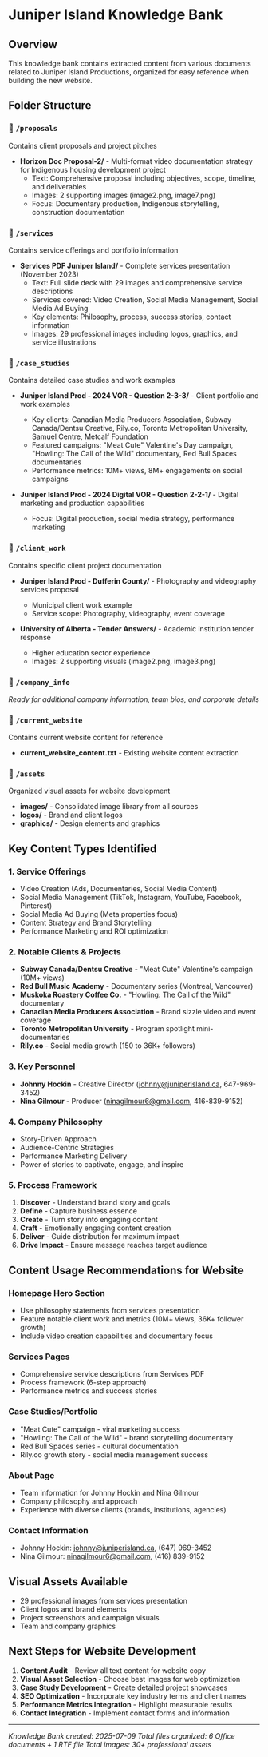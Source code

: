 # Juniper Island Knowledge Bank

## Overview
This knowledge bank contains extracted content from various documents related to Juniper Island Productions, organized for easy reference when building the new website.

## Folder Structure

### 📁 `/proposals`
Contains client proposals and project pitches
- **Horizon Doc Proposal-2/** - Multi-format video documentation strategy for Indigenous housing development project
  - Text: Comprehensive proposal including objectives, scope, timeline, and deliverables
  - Images: 2 supporting images (image2.png, image7.png)
  - Focus: Documentary production, Indigenous storytelling, construction documentation

### 📁 `/services`
Contains service offerings and portfolio information
- **Services PDF Juniper Island/** - Complete services presentation (November 2023)
  - Text: Full slide deck with 29 images and comprehensive service descriptions
  - Services covered: Video Creation, Social Media Management, Social Media Ad Buying
  - Key elements: Philosophy, process, success stories, contact information
  - Images: 29 professional images including logos, graphics, and service illustrations

### 📁 `/case_studies`
Contains detailed case studies and work examples
- **Juniper Island Prod - 2024 VOR - Question 2-3-3/** - Client portfolio and work examples
  - Key clients: Canadian Media Producers Association, Subway Canada/Dentsu Creative, Rily.co, Toronto Metropolitan University, Samuel Centre, Metcalf Foundation
  - Featured campaigns: "Meat Cute" Valentine's Day campaign, "Howling: The Call of the Wild" documentary, Red Bull Spaces documentaries
  - Performance metrics: 10M+ views, 8M+ engagements on social campaigns
  
- **Juniper Island Prod - 2024 Digital VOR - Question 2-2-1/** - Digital marketing and production capabilities
  - Focus: Digital production, social media strategy, performance marketing

### 📁 `/client_work`
Contains specific client project documentation
- **Juniper Island Prod - Dufferin County/** - Photography and videography services proposal
  - Municipal client work example
  - Service scope: Photography, videography, event coverage
  
- **University of Alberta - Tender Answers/** - Academic institution tender response
  - Higher education sector experience
  - Images: 2 supporting visuals (image2.png, image3.png)

### 📁 `/company_info`
*Ready for additional company information, team bios, and corporate details*

### 📁 `/current_website`
Contains current website content for reference
- **current_website_content.txt** - Existing website content extraction

### 📁 `/assets`
Organized visual assets for website development
- **images/** - Consolidated image library from all sources
- **logos/** - Brand and client logos
- **graphics/** - Design elements and graphics

## Key Content Types Identified

### 1. **Service Offerings**
- Video Creation (Ads, Documentaries, Social Media Content)
- Social Media Management (TikTok, Instagram, YouTube, Facebook, Pinterest)
- Social Media Ad Buying (Meta properties focus)
- Content Strategy and Brand Storytelling
- Performance Marketing and ROI optimization

### 2. **Notable Clients & Projects**
- **Subway Canada/Dentsu Creative** - "Meat Cute" Valentine's campaign (10M+ views)
- **Red Bull Music Academy** - Documentary series (Montreal, Vancouver)
- **Muskoka Roastery Coffee Co.** - "Howling: The Call of the Wild" documentary
- **Canadian Media Producers Association** - Brand sizzle video and event coverage
- **Toronto Metropolitan University** - Program spotlight mini-documentaries
- **Rily.co** - Social media growth (150 to 36K+ followers)

### 3. **Key Personnel**
- **Johnny Hockin** - Creative Director (johnny@juniperisland.ca, 647-969-3452)
- **Nina Gilmour** - Producer (ninagilmour6@gmail.com, 416-839-9152)

### 4. **Company Philosophy**
- Story-Driven Approach
- Audience-Centric Strategies
- Performance Marketing Delivery
- Power of stories to captivate, engage, and inspire

### 5. **Process Framework**
1. **Discover** - Understand brand story and goals
2. **Define** - Capture business essence
3. **Create** - Turn story into engaging content
4. **Craft** - Emotionally engaging content creation
5. **Deliver** - Guide distribution for maximum impact
6. **Drive Impact** - Ensure message reaches target audience

## Content Usage Recommendations for Website

### Homepage Hero Section
- Use philosophy statements from services presentation
- Feature notable client work and metrics (10M+ views, 36K+ follower growth)
- Include video creation capabilities and documentary focus

### Services Pages
- Comprehensive service descriptions from Services PDF
- Process framework (6-step approach)
- Performance metrics and success stories

### Case Studies/Portfolio
- "Meat Cute" campaign - viral marketing success
- "Howling: The Call of the Wild" - brand storytelling documentary
- Red Bull Spaces series - cultural documentation
- Rily.co growth story - social media management success

### About Page
- Team information for Johnny Hockin and Nina Gilmour
- Company philosophy and approach
- Experience with diverse clients (brands, institutions, agencies)

### Contact Information
- Johnny Hockin: johnny@juniperisland.ca, (647) 969-3452
- Nina Gilmour: ninagilmour6@gmail.com, (416) 839-9152

## Visual Assets Available
- 29 professional images from services presentation
- Client logos and brand elements
- Project screenshots and campaign visuals
- Team and company graphics

## Next Steps for Website Development
1. **Content Audit** - Review all text content for website copy
2. **Visual Asset Selection** - Choose best images for web optimization
3. **Case Study Development** - Create detailed project showcases
4. **SEO Optimization** - Incorporate key industry terms and client names
5. **Performance Metrics Integration** - Highlight measurable results
6. **Contact Integration** - Implement contact forms and information

---

*Knowledge Bank created: 2025-07-09*
*Total files organized: 6 Office documents + 1 RTF file*
*Total images: 30+ professional assets*